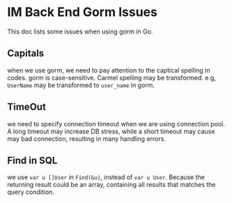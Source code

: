 # IM Back End Gorm Issues

This doc lists some issues when using gorm in Go.

## Capitals

when we use gorm, we need to pay attention to the captical spelling in codes. gorm is case-sensitive. Carmel spelling may be transformed. e.g, `UserName` may be transformed to `user_name` in gorm.

## TimeOut

we need to specify connection timeout when we are using connection pool. A long timeout may increase DB stress, while a short timeout may cause may bad connection, resulting in many handling errors.

## Find in SQL

we use `var u []User` in `Find(&u)`, instead of `var u User`. Because the returning result could be an array, containing all results that matches the query condition.